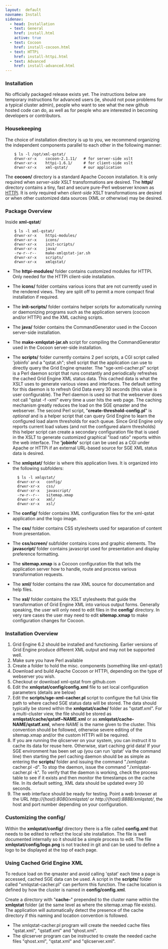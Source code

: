 ```yaml
---
layout:  default
navname: Install
sidenav:
  - head: Installation
  - text: General
    href: install.html
    active: true
  - text: Cocoon
    href: install-cocoon.html
  - text: HTTPi
    href: install-httpi.html
  - text: Advanced
    href: install-advanced.html
---
```


### Installation

No officially packaged release exists yet. The instructions below are
temporary instructions for advanced users (ie, should not pose problems for
a typical cluster admin), people who want to see what the new github hosted
code can do, as well as for people who are interested in becoming developers
or contributors.

### Housekeeping

The choice of installation directory is up to you, we recommend organizing
the independent components parallel to each other in the following manner:

        $ ls -l /opt/xml-qstat/
        drwxr-xr-x    cocoon-2.1.11/   # for server-side xslt
        drwxr-xr-x    httpi-1.6.1/     # for client-side xslt
        drwxr-xr-x    xml-qstat/       # our application

The **cocoon/** directory is a standard Apache Cocoon installation. It is
only required when *server-side* XSLT transformations are desired.
The **httpi/** directory contains a tiny, fast and secure pure-Perl
webserver known as [HTTPi](http://www.floodgap.com/httpi/). It is
only required when *client-side* XSLT transformations are desired or
when other customized data sources (XML or otherwise) may be desired.

### Package Overview

Inside **xml-qstat**/

        $ ls -l xml-qstat/
        drwxr-xr-x    httpi-modules/
        drwxr-xr-x    icons/
        drwxr-xr-x    init-scripts/
        drwxr-xr-x    java/
        -rw-r--r--    make-xmlqstat-jar.sh
        drwxr-xr-x    scripts/
        drwxr-xr-x    xmlqstat/

- The **httpi-modules/** folder contains customized modules
  for HTTPi. Only needed for the HTTPi client-side installation.
- The **icons/** folder contains various icons that are not currently
  used in the rendered views. They are split off to permit a more compact
  final installation if required.
- The **init-scripts/** folder contains helper scripts for automatically
  running or daemonizing programs such as the application servers (cocoon
  and/or HTTPi) and the XML caching scripts.
- The **java/** folder contains the CommandGenerator used in the
  Cocoon server-side installation.
- The **make-xmlqstat-jar.sh** script for compiling the CommandGenerator
  used in the Cocoon server-side installation.
- The **scripts/** folder currently contains 2 perl scripts, a CGI script
  called 'jobinfo' and a "qstat.sh"; shell script that the
  application can use to directly query the Grid Engine qmaster. The
  "sge-xml-cacher.pl" script is a Perl daemon script that runs constantly
  and periodically refreshes the cached Grid Engine XML status data. This
  cached data is what the XSLT uses to generate various views and interfaces.
  The default setting for this daemon is to refresh Grid Data every 30
  seconds (this value is user configurable). The Perl daemon is used so that
  the webserver does not call "qstat -f -xml" every time a user hits the web page.
  The caching mechanism greatly reduces the load on the SGE qmaster and the
  webserver.
  The second Perl script, "**create-threshold-config.pl**" is *optional*
  and is a helper script that can query Grid Engine to learn the configured load
  alarm thresholds for each queue. Since Grid Engine only reports current load
  values (and not the configured alarm thresholds) this helper script can
  create a secondary configuration file that is used in the XSLT to generate
  customized graphical "load ratio" reports within the web interface.
  The **'jobinfo'** script can be used as a CGI under Apache or HTTPi if
  an external URL-based source for SGE XML status data is desired.
- The **xmlqstat/** folder is where this application lives.
  It is organized into the following subfolders:

        $ ls -l xmlqstat/
        drwxr-xr-x   config/
        drwxr-xr-x   css/
        drwxr-xr-x   javascript/
        -rw-r--r--   sitemap.xmap
        drwxr-xr-x   xml/
        drwxr-xr-x   xsl/

- The **config/** folder contains XML configuration files for the
  xml-qstat application and the logo image.
- The **css/** folder contains CSS stylesheets used for separation
  of content from presentation.
- The **css/screen/** subfolder contains icons and graphic elements.
  The **javascript/** folder contains javascript used for presentation
  and display preference formatting.
- The **sitemap.xmap** is a Cocoon configuration file that tells the
  application server how to handle, route and process various transformation
  requests.
- The **xml/** folder contains the raw XML source for documentation
  and help files.
- The **xsl/** folder contains the XSLT stylesheets that guide the
  transformation of Grid Engine XML into various output forms.
  Generally speaking, the user will only need to edit files in the
  **config/** directory.
  In very rare cases the user may need to edit **sitemap.xmap** to make
  configuration changes for Cocoon.

### Installation Overview

1. Grid Engine 6.2 should be installed and functioning. Earlier versions of
   Grid Engine produce different XML output and may not be supported well.
2. Make sure you have Perl available
3. Create a folder to hold the misc. components (something like xml-qstat/)
4. Download and build Apache Cocoon or HTTPi, depending on the type of
   webserver you wish.
5. Checkout or download xml-qstat from github.com
6. Edit the **xmlqstat/config/config.xml** file to set local configuration
   parameters (details are below)
7. Edit the **scripts/sge-xml-cacher.pl** script to configure the full Unix
   file path to where cached SGE status data will be stored. The data should
   typically be stored within the **xmlqstat/cache/** folder as
   "qstatf.xml". For a multi-cluster view, the file should be stored as
   **xmlqstat/cache/qstatf~NAME.xml** or as
   **xmlqstat/cache-NAME/qstatf.xml**, where *NAME* is the name given
   to the cluster. This convention should be followed, otherwise severe
   editing of the sitemap.xmap and/or the custom HTTPi will be required.
8. If you are running the qlicserver on your system, you can instruct it to
   cache its data for reuse here. Otherwise, start caching grid data! If
   your SGE environment has been set up (you can run 'qstat' via the command
   line) then starting the perl caching daemon should be as simple as
   entering the **scripts/** folder and issuing the command
   "./xmlqstat-cacher.pl -d". To stop the daemon, issue the command
   "./xmlqstat-cacher.pl -k". To verify that the daemon is working, check
   the process table to see if it exists and then monitor the timestamps on
   the cache file. In its default setting, XML data should be updated every
   30 seconds.
9. The web interface should be ready for testing. Point a web browser at the
   URL *http://{host}:8080/xmlqstat/* or
   *http://{host}:8888/xmlqstat/*, the host and port number depending on
   your configuration.


### Customizing the config/

Within the **xmlqstat/config/** directory there is a file called
**config.xml** that needs to be edited to reflect the local site
installation. The file is well documented internally so it should be a
simple process to edit.
The file **xmlqstat/config/logo.png** is not tracked in git and can be
used to define a logo to be displayed at the top of each page.

### Using Cached Grid Engine XML

To reduce load on the qmaster and avoid calling 'qstat' each time a page is
accessed, cached SGE data can be used. A script in the **scripts/** folder
called "xmlqstat-cacher.pl" can perform this function. The cache location is
defined by how the cluster is named in **config/config.xml**.

Create a directory with "**cache-**" prepended to the cluster name within
the **xmlqstat** folder (at the same level as where the sitemap.xmap file
exists). The application will automatically detect the presence of the cache
directory if this naming and location convention is followed.

- The xmlqstat-cacher.pl program will create the needed cache files
  "qstat.xml", "qstatf.xml" and "qhost.xml".
- The qlicserver program can be instructed to create the needed cache files
  "qhost.xml", "qstat.xml" and "qlicserver.xml".

